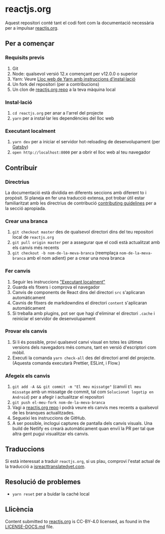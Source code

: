# reactjs.org

Aquest repositori conté tant el codi font com la documentació necessària per a impulsar [reactjs.org](https://reactjs.org/).

## Per a començar

### Requisits previs

1. Git
1. Node: qualsevol versió 12.x començant per v12.0.0 o superior
1. Yarn: Veure [Lloc web de Yarn amb instruccions d'instal·lació](https://yarnpkg.com/lang/en/docs/install/)
1. Un fork del repositori (per a contribucions)
1. Un clon de [reactjs.org repo](https://github.com/reactjs/reactjs.org) a la teva màquina local

### Instal·lació

1. `cd reactjs.org` per anar a l'arrel del projecte
2. `yarn` per a instal·lar les dependències del lloc web

### Executant localment

1. `yarn dev` per a iniciar el servidor hot-reloading de desenvolupament (per [Gatsby](https://www.gatsbyjs.org))
2. `open http://localhost:8000` per a obrir el lloc web al teu navegador

## Contribuir

### Directrius

La documentació està dividida en diferents seccions amb diferent to i propòsit. Si planeja en fer una traducció extensa, pot trobar útil estar familiaritzat amb les directrius de contribució [contributing guidelines](https://github.com/reactjs/reactjs.org/blob/master/CONTRIBUTING.md#guidelines-for-text) per a la secció apropiada.

### Crear una branca

1. `git checkout master` des de qualsevol directori dins del teu repositori local de `reactjs.org`
2. `git pull origin master` per a assegurar que el codi està actualitzat amb els canvis més recents
3. `git checkout -b nom-de-la-meva-branca` (reemplaça `nom-de-la-meva-branca` amb el nom adient) per a crear una nova branca

### Fer canvis

1. Seguir les instruccions ["Executant localment"](#executant-localment)
1. Guarda els fitxers i comprova el navegador
  1. Canvis de components de React dins del directori `src` s'aplicaran automàticament
  1. Cavnis de fitxers de markdowndins el directori `content` s'aplicaran automàticament
  1. Si treballa amb plugins, pot ser que hagi d'eliminar el directori `.cache` i reiniciar el servidor de desenvolupament

### Provar els canvis

1. Si li és possible, provi qualsevol canvi visual en totes les últimes versions dels navegadors més comuns, tant en versió d'escriptori com mòbil.
2. Executi la comanda `yarn check-all` des del directori arrel del projecte. (Aquesta comanda executarà Prettier, ESLint, i Flow.)

### Afegeix els canvis

1. `git add -A && git commit -m "El meu missatge"` (canviï `El meu missatge` amb un missatge de commit, tal com `Solucionat logotip en Android`) per a afegir i actualitzar el repositori
1. `git push el-meu-fork nom-de-la-meva-branca`
1. Vagi a [reactjs.org repo](https://github.com/reactjs/reactjs.org) i podrà veure els canvis mes recents a qualsevol de les branques actualitzades.
1. Segueixi les instruccions de GitHub.
1. A ser possible, inclogui captures de pantalla dels canvis visuals. Una build de Netlify es crearà automàticament quan enviï la PR per tal que altra gent pugui visualitzar els canvis.

## Traduccions

Si està interessat a traduir `reactjs.org`, si us plau, comprovi l'estat actual de la traducció a [isreacttranslatedyet.com](https://www.isreacttranslatedyet.com/).

## Resolució de problemes

- `yarn reset` per a buidar la caché local

## Llicència
Content submitted to [reactjs.org](https://reactjs.org/) is CC-BY-4.0 licensed, as found in the [LICENSE-DOCS.md](https://github.com/open-source-explorer/reactjs.org/blob/master/LICENSE-DOCS.md) file.
